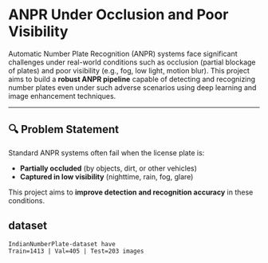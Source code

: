 # ANPR Under Occlusion and Poor Visibility

Automatic Number Plate Recognition (ANPR) systems face significant challenges under real-world conditions such as occlusion (partial blockage of plates) and poor visibility (e.g., fog, low light, motion blur). This project aims to build a **robust ANPR pipeline** capable of detecting and recognizing number plates even under such adverse scenarios using deep learning and image enhancement techniques.

---

## 🔍 Problem Statement

Standard ANPR systems often fail when the license plate is:
- **Partially occluded** (by objects, dirt, or other vehicles)
- **Captured in low visibility** (nighttime, rain, fog, glare)

This project aims to **improve detection and recognition accuracy** in these conditions.

## dataset


    IndianNumberPlate-dataset have
    Train=1413 | Val=405 | Test=203 images



